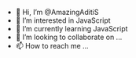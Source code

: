 - 👋 Hi, I’m @AmazingAditiS
- 👀 I’m interested in JavaScript
- 🌱 I’m currently learning JavaScript
- 💞️ I’m looking to collaborate on ...
- 📫 How to reach me ...

<!---
AmazingAditiS/AmazingAditiS is a ✨ special ✨ repository because its `README.md` (this file) appears on your GitHub profile.
You can click the Preview link to take a look at your changes.
--->
